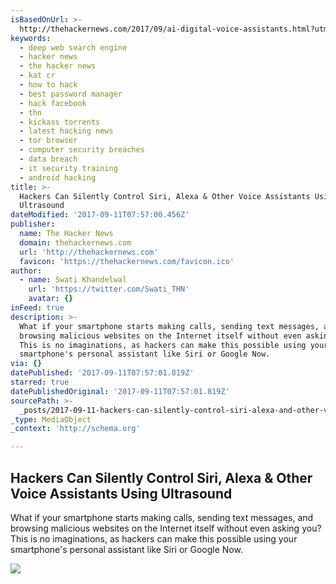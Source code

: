 ```yaml
---
isBasedOnUrl: >-
  http://thehackernews.com/2017/09/ai-digital-voice-assistants.html?utm_source=feedburner&utm_medium=feed&utm_campaign=Feed:+TheHackersNews+(The+Hackers+News+-+Security+Blog)&_m=3n.009a.1574.bb0ao088zs.y2a&es_p=4879186&m=1
keywords:
  - deep web search engine
  - hacker news
  - the hacker news
  - kat cr
  - how to hack
  - best password manager
  - hack facebook
  - thn
  - kickass torrents
  - latest hacking news
  - tor browser
  - computer security breaches
  - data breach
  - it security training
  - android hacking
title: >-
  Hackers Can Silently Control Siri, Alexa & Other Voice Assistants Using
  Ultrasound
dateModified: '2017-09-11T07:57:00.456Z'
publisher:
  name: The Hacker News
  domain: thehackernews.com
  url: 'http://thehackernews.com'
  favicon: 'https://thehackernews.com/favicon.ico'
author:
  - name: Swati Khandelwal
    url: 'https://twitter.com/Swati_THN'
    avatar: {}
inFeed: true
description: >-
  What if your smartphone starts making calls, sending text messages, and
  browsing malicious websites on the Internet itself without even asking you?
  This is no imaginations, as hackers can make this possible using your
  smartphone's personal assistant like Siri or Google Now.
via: {}
datePublished: '2017-09-11T07:57:01.819Z'
starred: true
datePublishedOriginal: '2017-09-11T07:57:01.819Z'
sourcePath: >-
  _posts/2017-09-11-hackers-can-silently-control-siri-alexa-and-other-voice-assis.md
_type: MediaObject
_context: 'http://schema.org'

---
```

<article style=""><h1>Hackers Can Silently Control Siri, Alexa &amp; Other Voice Assistants Using Ultrasound</h1><p>What if your smartphone starts making calls, sending text messages, and browsing malicious websites on the Internet itself without even asking you? This is no imaginations, as hackers can make this possible using your smartphone's personal assistant like Siri or Google Now.</p><img src="https://4.bp.blogspot.com/-8tb8Zwn4iI8/WbEAQn3UuxI/AAAAAAAAAEA/WFZIaTxA13kY5CoTcsmIXF9aM--dounLgCLcBGAs/s1600/ultrasound-hacking.png" /></article>